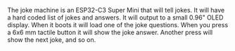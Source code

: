 The joke machine is an ESP32-C3 Super Mini that will tell jokes. It will have a hard coded list of jokes and answers. It will output to a small 0.96" OLED display. When it boots it will load one of the joke questions. When you press a 6x6 mm tactile button it will show the joke answer. Another press will show the next joke, and so on.